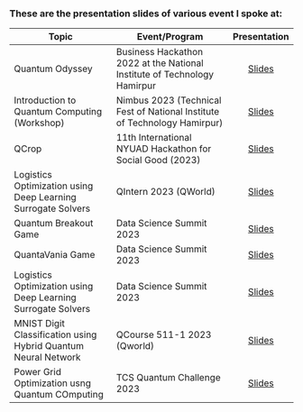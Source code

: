 ### These are the presentation slides of various event I spoke at:

| Topic                                                          | Event/Program                                                             | Presentation                                                                             |
| -------------------------------------------------------------- | ------------------------------------------------------------------------- | :--------------------------------------------------------------------------------------: |
| Quantum Odyssey                                                | Business Hackathon 2022 at the National Institute of Technology Hamirpur  | [Slides](/Business_Hackathon_NITH_2022_QuantumOdyssey.pdf)                               |
| Introduction to Quantum Computing (Workshop)                   | Nimbus 2023 (Technical Fest of National Institute of Technology Hamirpur) | [Slides](/Team_Abraxas_Workshop_2023__Introduction_To_Quantum_Computing.pdf)             |
| QCrop                                                          | 11th International NYUAD Hackathon for Social Good (2023)                 | [Slides](/NYUAD_Hackathon_2023_QCROP.pdf)                                                |
| Logistics Optimization using Deep Learning Surrogate Solvers   | QIntern 2023 (QWorld)                                                     | [Slides](/QIntern_2023_Logistics_Optimization_using_Deep_Learning_Surrogate_Solvers.pdf) |
| Quantum Breakout Game                                          | Data Science Summit 2023                                                  | [Slides](/Data_Science_Summit_2023_Quantum_Breakout.pdf)                                 |
| QuantaVania Game                                               | Data Science Summit 2023                                                  | [Slides](/Data_Science_Summit_2023_QuantaVania.pdf)                                      |
| Logistics Optimization using Deep Learning Surrogate Solvers   | Data Science Summit 2023                                                  | [Slides](/Data_Science_Summit_2023_QROSS.pdf)                                            |
| MNIST Digit Classification using Hybrid Quantum Neural Network | QCourse 511-1 2023 (Qworld)                                               | [Slides](/QCourse511-1_MNIST_Digit_Classification_using_Hybrid_QNN.pdf)                  |
| Power Grid Optimization usng Quantum COmputing                 | TCS Quantum Challenge 2023                                                | [Slides](/TCS_Quantum_Challenge_Power_Grid_Optimization.pdf)                             |